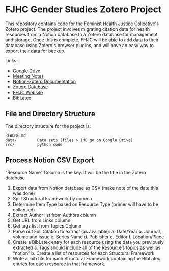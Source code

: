 <!--
DataLab Project Template

Replace allcaps text with your project details. PROJECT_NAME should be your
project's short name.

On GitHub, name the project repository according to the following format:

YEAR_COLLABORATOR_PROJECT_NAME

The project's Google Drive directory should also follow this format.

In the listing of directories, delete anything that isn't relevant to your
project.
-->

# FJHC Gender Studies Zotero Project

This repository contains code for the Feminist Health Justice Collective's Zotero project. The
project involves migrating citation data for health resources from a Notion database to a Zotero 
database for management and storage. Once this is complete, FHJC will be able to add data to their
database using Zotero's browser plugins, and will have an easy way to export their data for backup.

Links:

* [Google Drive][google]
* [Meeting Notes][meeting]
* [Notion-Zotero Documentation][docs]
* [Zotero Database][zotero_db]
* [FHJC Website][fhjc]
* [BibLatex][bibtex]

[google]: https://drive.google.com/drive/folders/1M7pJgameInSk76bCYVXtMFXs0orcbB0N
[meeting]: https://docs.google.com/document/d/1pKjNsDqv-b0AZuQaIt6QKViyeDv0skGOBL2rFsALok0
[docs]: https://docs.google.com/document/d/1_DqvkqctqpUFcQPRD5KfqOlEobT_hj-m-mGbFdALN9o
[zotero_db]: https://www.zotero.org/groups/5178293/feministhealthjusticecollective/library
[fhjc]: https://www.feministhealthjustice.com/
[bibtex]: https://mirrors.ibiblio.org/CTAN/macros/latex/contrib/biblatex/doc/biblatex.pdf


## File and Directory Structure

The directory structure for the project is:

```
README.md
data/         Data sets (files > 1MB go on Google Drive)
src/          python code
```

## Process Notion CSV Export

“Resource Name” Column is the key. It will be the title in the Zotero database

1. Export data from Notion database as CSV (make note of the date this was done)
2. Split Structural Framework by comma
3. Determine Item Type based on Resource Type (primer will have to be collapsed)
4. Extract Author list from Authors column
5. Get URL from Links column
6. Get tags list from Topics Column
7. Parse out Full Citation to extract (as available):
   a. Date/Year
   b. Journal, volume and issue
   c. Series Name
   d. Publisher
   e. Editor
   f. Location/Place
8. Create a BibLatex entry for each resource using the data you previously extracted
   a. Tags should include all of the Resource’s topics as well as “notion”
   b. Create a list of resources for each Structural Framework
9. Write a .bib file for each Structural Framework containing the BibLatex entries for each resource in that framework.


<!--
The files in the `data/` directory are:

```

```
-->
